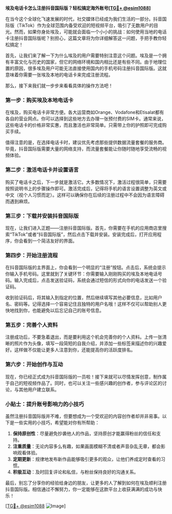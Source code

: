 **埃及电话卡怎么注册抖音国际版？轻松搞定海外账号[[TG💪+ @esim1088](https://t.me/s/esim1088)]**

在当今这个全球化飞速发展的时代，社交媒体已经成为我们生活的一部分。抖音国际版（TikTok）作为全球范围内备受欢迎的短视频平台，吸引了无数用户的目光。然而，如果你身处埃及，可能就会面临一个小小的挑战：如何使用当地的电话卡注册抖音国际版呢？别担心，这篇文章将为你详细解答这一问题，手把手教你轻松搞定！

首先，让我们来了解一下为什么埃及的用户需要特别注意这个问题。埃及是一个拥有丰富文化与历史的国家，但它的网络环境和国内相比还是有些不同。由于地理位置的原因，很多埃及用户可能无法直接使用国内的手机号码注册抖音国际版。这就意味着你需要一张埃及本地的电话卡来完成注册流程。

那么，接下来我们就一步步来看看具体的操作方法吧！

### 第一步：购买埃及本地电话卡

在埃及，购买电话卡非常方便。各大运营商如Orange、Vodafone和Etisalat都有各自的营业网点。你可以选择到这些地方去办理一张预付费的SIM卡。通常来说，这些电话卡的价格非常实惠，而且激活也非常简单。只需带上你的护照即可完成购买手续。

值得注意的是，在选择电话卡时，建议优先考虑那些提供数据流量套餐的服务商。毕竟，抖音国际版需要大量的网络支持，而流量套餐能让你随时随地享受流畅的视频体验。

### 第二步：激活电话卡并设置语言

购买了电话卡之后，下一步就是激活它。大多数情况下，激活过程很简单，只需要按照说明书上的步骤操作即可。激活完成后，记得将手机的语言设置调整为英文或中文（视个人习惯而定）。这样可以确保你在后续的注册过程中不会因为语言障碍而遇到麻烦。

### 第三步：下载并安装抖音国际版

现在，让我们进入正题——注册抖音国际版。首先，你需要在手机的应用商店里搜索“TikTok”或者“抖音国际版”，然后点击下载并安装。安装完成后，打开应用程序，你会看到一个简洁友好的界面。

### 第四步：开始注册流程

在抖音国际版的主界面上，你会看到一个明显的“注册”按钮。点击后，系统会提示你输入手机号码。这里就到了关键环节：你需要输入刚刚购买的埃及本地电话号码。输入完成后，点击发送验证码，系统会通过短信的形式向你的电话发送一个验证码。

收到验证码后，将其输入到指定的位置，然后继续填写其他必要信息，比如用户名、密码等。记得选择一个容易记住且独特的用户名哦！这样不仅可以帮助别人更快地找到你，也能避免以后忘记自己的账号信息。

### 第五步：完善个人资料

注册成功后，不要急着退出，而是要利用这个机会完善你的个人资料。上传一张清晰的照片作为头像，填写一段简短的自我介绍，并添加一些标签来描述你的兴趣爱好。这样做不仅能让更多人注意到你，还能提高你的活跃度排名。

### 第六步：开始创作与互动

现在，你已经正式成为抖音国际版的一员啦！接下来就可以尽情发挥创意，制作属于自己的短视频作品了。同时，也可以关注一些感兴趣的创作者，参与评论区的讨论，与其他用户建立联系。

### 小贴士：提升账号影响力的小技巧

虽然注册抖音国际版并不难，但要想成为一个受欢迎的内容创作者却并非易事。以下是一些实用的小技巧，希望能对你有所帮助：

1. **保持原创性**：尽量避免抄袭他人的作品，坚持原创才能赢得粉丝的信任和支持。
2. **注重质量**：无论内容多么有趣，如果画面模糊不清或者声音杂乱无章，都会影响观看体验。
3. **定期更新**：规律地发布新作品能够吸引更多的观众，让他们养成定时查看的习惯。
4. **积极互动**：及时回复评论和私信，与粉丝保持良好的沟通关系。

最后，别忘了分享你的经验给身边的朋友，让更多的人了解到如何在埃及顺利注册抖音国际版。相信通过不懈努力，你一定能够在这款平台上收获满满的成功与快乐！

[[TG💪+ @esim1088](https://t.me/s/esim1088) ![Image](https://i.postimg.cc/4NQfJmqS/Snipaste-2025-05-13-00-14-12.png)]